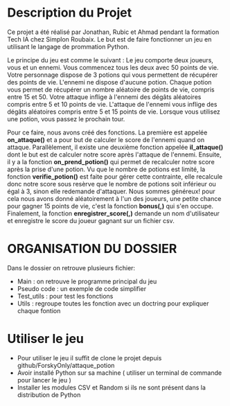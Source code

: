 # Description du Projet

Ce projet a été réalisé par Jonathan, Rubic et Ahmad pendant la formation Tech IA chez Simplon Roubaix. Le but est de faire fonctionner un jeu en utilisant le langage de prommation Python. 

Le principe du jeu est comme le suivant : Le jeu comporte deux joueurs, vous et un ennemi. Vous commencez tous les deux avec 50 points de vie. Votre personnage dispose de 3 potions qui vous permettent de récupérer des points de vie. L'ennemi ne dispose d'aucune potion. Chaque potion vous permet de récupérer un nombre aléatoire de points de vie, compris entre 15 et 50. Votre attaque inflige à l'ennemi des dégâts aléatoires compris entre 5 et 10 points de vie. L'attaque de l'ennemi vous inflige des dégâts aléatoires compris entre 5 et 15 points de vie. Lorsque vous utilisez une potion, vous passez le prochain tour.

Pour ce faire, nous avons créé des fonctions. La première est appelée **on_attaque()** et a pour but de calculer le score de l'ennemi quand on attaque. Parallèlement, il existe une deuxième fonction appelée **il_attaque()** dont le but est de calculer notre score après l'attaque de l'ennemi. Ensuite, il y a la fonction **on_prend_potion()** qui permet de recalculer notre score après la prise d'une potion. Vu que le nombre de potions est limité, la fonction **verifie_potion()** est faite pour gérer cette contrainte, elle recalcule donc notre score sous resèrve que le nombre de potions soit inférieur ou égal à 3, sinon elle redemande d'attaquer. Nous sommes généreux! pour cela nous avons donné aléatoirement à l'un des joueurs, une petite chance pour gagner 15 points de vie, c'est la fonction **bonus(,)** qui s'en occupe. 
Finalement, la fonction **enregistrer_score(,)** demande un nom d'utilisateur et enregistre le score du joueur gagnant sur un fichier csv. 


# ORGANISATION DU DOSSIER

Dans le dossier on retrouve plusieurs fichier: 
- Main : on retrouve le programme principal du jeu 
- Pseudo code : un exemple de code simplifier
- Test_utils : pour test les fonctions
- Utils : regroupe toutes les fonction avec un doctring pour expliquer chaque fontion

# Utiliser le jeu 

- Pour utiliser le jeu il suffit de clone le projet depuis github/ForskyOnly/attaque_potion
- Avoir installé Python sur sa machine ( utiliser un terminal de commande pour lancer le jeu )
- Installer les modules CSV et Random si ils ne sont présent dans la distribution de Python

